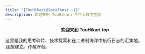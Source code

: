 ```yaml
---
title: "[TouHikari@localhost ~]$"
description: 欢迎来到 TouHikari 的个人数字空间
---
```


<p style="text-align: center;"><strong>欢迎来到 TouHikari.top</strong></p>

这里是我的思考碎片、技术探索和在二进制海洋中航行日志的汇集地。  
_连接建立。传输开始。_
